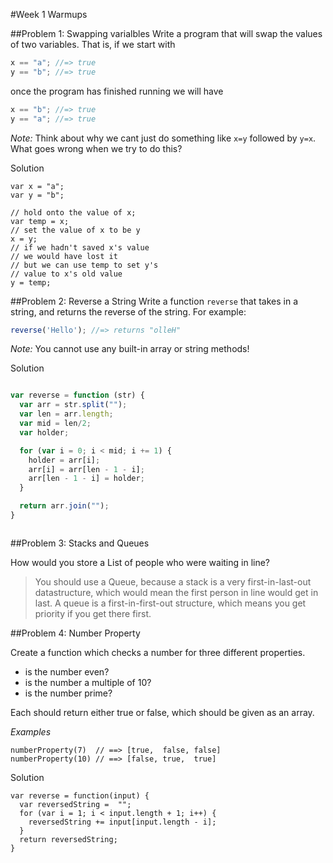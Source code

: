 #Week 1 Warmups

##Problem 1: Swapping varialbles
Write a program that will swap the values of two variables. That is, if we start with
```js
x == "a"; //=> true
y == "b"; //=> true
```
once the program has finished running we will have
```js
x == "b"; //=> true
y == "a"; //=> true
```
*Note:* Think about why we cant just do something like `x=y` followed by `y=x`. What goes wrong when we try to do this?

Solution

```
var x = "a";
var y = "b";

// hold onto the value of x;
var temp = x;
// set the value of x to be y
x = y;
// if we hadn't saved x's value
// we would have lost it
// but we can use temp to set y's 
// value to x's old value
y = temp;

```

##Problem 2: Reverse a String
Write a function `reverse` that takes in a string, and returns the reverse of the string. For example:
```js
reverse('Hello'); //=> returns "olleH"
```
*Note:* You cannot use any built-in array or string methods!

Solution

```javascript

var reverse = function (str) {
  var arr = str.split("");
  var len = arr.length;
  var mid = len/2;
  var holder;

  for (var i = 0; i < mid; i += 1) {
    holder = arr[i];
    arr[i] = arr[len - 1 - i];
    arr[len - 1 - i] = holder;
  }

  return arr.join("");
}



```

##Problem 3: Stacks and Queues

How would you store a List of people who were waiting in line?

> You should use a Queue, because a stack is a very first-in-last-out datastructure, which would mean the first person in line would get in last. A queue is a first-in-first-out structure, which means you get priority if you get there first.


##Problem 4: Number Property

Create a function which checks a number for three different properties.

* is the number even?
* is the number a multiple of 10?
* is the number prime?

Each should return either true or false, which should be given as an array. 

*Examples*
```
numberProperty(7)  // ==> [true,  false, false] 
numberProperty(10) // ==> [false, true,  true]
```

Solution

```
var reverse = function(input) {
  var reversedString =  "";
  for (var i = 1; i < input.length + 1; i++) {
    reversedString += input[input.length - i];
  }
  return reversedString;
}
```

